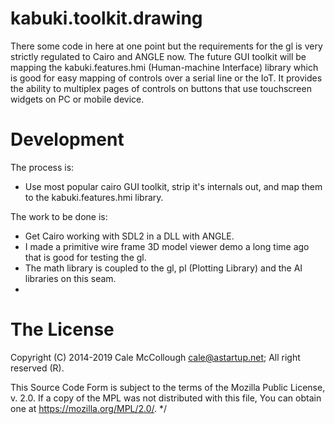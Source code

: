 # kabuki.toolkit.drawing

There some code in here at one point but the requirements for the gl is very strictly regulated to Cairo and ANGLE now. The future GUI toolkit will be mapping the kabuki.features.hmi (Human-machine Interface) library which is good for easy mapping of controls over a serial line or the IoT. It provides the ability to multiplex pages of controls on buttons that use touchscreen widgets on PC or mobile device.

# Development

The process is:

* Use most popular cairo GUI toolkit, strip it's internals out, and map them to the kabuki.features.hmi library.

The work to be done is:

* Get Cairo working with SDL2 in a DLL with ANGLE.
* I made a primitive wire frame 3D model viewer demo a long time ago that is good for testing the gl.
* The math library is coupled to the gl, pl (Plotting Library) and the AI libraries on this seam.
* 

# The License

Copyright (C) 2014-2019 Cale McCollough <cale@astartup.net>; All right reserved (R).

This Source Code Form is subject to the terms of the Mozilla Public License, v. 2.0. If a copy of the MPL was not distributed with this file, You can obtain one at https://mozilla.org/MPL/2.0/. */

